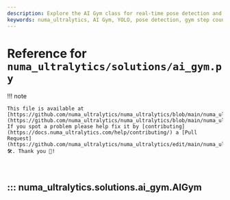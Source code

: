 ```yaml
---
description: Explore the AI Gym class for real-time pose detection and gym step counting using numa_ultralytics YOLO. Learn to implement pose estimation effectively.
keywords: numa_ultralytics, AI Gym, YOLO, pose detection, gym step counting, real-time pose estimation, Python
---
```


# Reference for `numa_ultralytics/solutions/ai_gym.py`

!!! note

    This file is available at [https://github.com/numa_ultralytics/numa_ultralytics/blob/main/numa_ultralytics/solutions/ai_gym.py](https://github.com/numa_ultralytics/numa_ultralytics/blob/main/numa_ultralytics/solutions/ai_gym.py). If you spot a problem please help fix it by [contributing](https://docs.numa_ultralytics.com/help/contributing/) a [Pull Request](https://github.com/numa_ultralytics/numa_ultralytics/edit/main/numa_ultralytics/solutions/ai_gym.py) 🛠️. Thank you 🙏!

<br>

## ::: numa_ultralytics.solutions.ai_gym.AIGym

<br><br>

